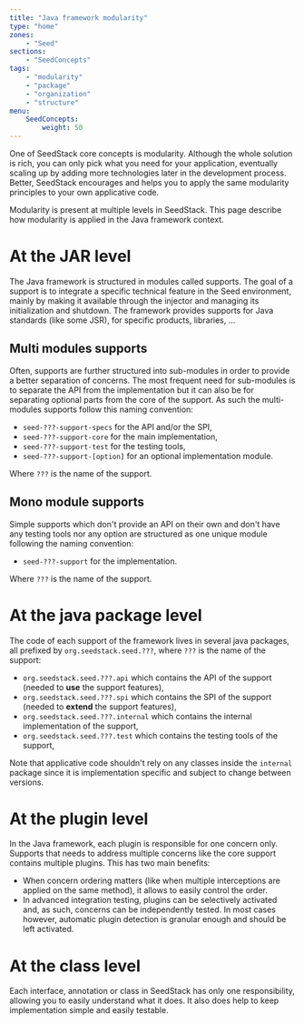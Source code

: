 ```yaml
---
title: "Java framework modularity"
type: "home"
zones:
    - "Seed"
sections:
    - "SeedConcepts"
tags:
    - "modularity"
    - "package"
    - "organization"
    - "structure"
menu:
    SeedConcepts:
        weight: 50
---
```


One of SeedStack core concepts is modularity. Although the whole solution is rich, you can only pick what you need for
your application, eventually scaling up by adding more technologies later in the development process. Better, SeedStack
encourages and helps you to apply the same modularity principles to your own applicative code.

Modularity is present at multiple levels in SeedStack. This page describe how modularity is applied in the Java framework
context.

# At the JAR level 

The Java framework is structured in modules called supports. The goal of a support is to integrate a specific 
technical feature in the Seed environment, mainly by making it available through the injector and managing its 
initialization and shutdown. The framework provides supports for Java standards (like some JSR), for specific products,
libraries, ... 

## Multi modules supports

Often, supports are further structured into sub-modules in order to provide a better separation of concerns. The most
frequent need for sub-modules is to separate the API from the implementation but it can also be for separating optional
parts from the core of the support. As such the multi-modules supports follow this naming convention:

- `seed-???-support-specs` for the API and/or the SPI,
- `seed-???-support-core` for the main implementation,
- `seed-???-support-test` for the testing tools,
- `seed-???-support-[option]` for an optional implementation module.

Where `???` is the name of the support.

## Mono module supports

Simple supports which don't provide an API on their own and don't have any testing tools nor any option are structured
as one unique module following the naming convention:

- `seed-???-support` for the implementation.

Where `???` is the name of the support.

# At the java package level

The code of each support of the framework lives in several java packages, all prefixed by `org.seedstack.seed.???`, 
where `???` is the name of the support:
  
- `org.seedstack.seed.???.api` which contains the API of the support (needed to **use** the support features),
- `org.seedstack.seed.???.spi` which contains the SPI of the support (needed to **extend** the support features),
- `org.seedstack.seed.???.internal` which contains the internal implementation of the support,
- `org.seedstack.seed.???.test` which contains the testing tools of the support,

Note that applicative code shouldn't rely on any classes inside the `internal` package since it is implementation
specific and subject to change between versions.

# At the plugin level

In the Java framework, each plugin is responsible for one concern only. Supports that needs to address multiple concerns
like the core support contains multiple plugins. This has two main benefits:

* When concern ordering matters (like when multiple interceptions are applied on the same method), it allows to
easily control the order.
* In advanced integration testing, plugins can be selectively activated and, as such, concerns can be independently 
tested. In most cases however, automatic plugin detection is granular enough and should be left activated.

# At the class level

Each interface, annotation or class in SeedStack has only one responsibility, allowing you to easily understand what it
does. It also does help to keep implementation simple and easily testable.
